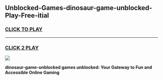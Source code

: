 
## Unblocked-Games-dinosaur-game-unblocked-Play-Free-itial
<h3>
<a href="https://premium76.site?title=dinosaur-game-unblocked&ref=23A">CLICK TO PLAY</a></h3>
<hr>

<h3>
<a href="https://premium76.site?title=dinosaur-game-unblocked&ref=23A">CLICK 2 PLAY</a>
  
</h3>

<a href="https://premium76.site?title=dinosaur-game-unblocked&ref=23A"><img src="https://clearcache.store/games.png"></a>


**dinosaur-game-unblocked games unblocked: Your Gateway to Fun and Accessible Online Gaming**
